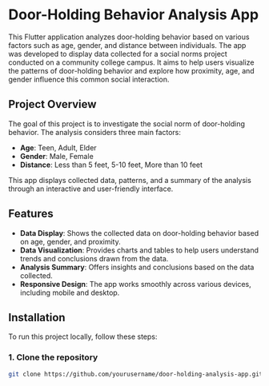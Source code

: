 # Door-Holding Behavior Analysis App

This Flutter application analyzes door-holding behavior based on various factors such as age, gender, and distance between individuals. The app was developed to display data collected for a social norms project conducted on a community college campus. It aims to help users visualize the patterns of door-holding behavior and explore how proximity, age, and gender influence this common social interaction.

## Project Overview

The goal of this project is to investigate the social norm of door-holding behavior. The analysis considers three main factors:
- **Age**: Teen, Adult, Elder
- **Gender**: Male, Female
- **Distance**: Less than 5 feet, 5-10 feet, More than 10 feet

This app displays collected data, patterns, and a summary of the analysis through an interactive and user-friendly interface.

## Features

- **Data Display**: Shows the collected data on door-holding behavior based on age, gender, and proximity.
- **Data Visualization**: Provides charts and tables to help users understand trends and conclusions drawn from the data.
- **Analysis Summary**: Offers insights and conclusions based on the data collected.
- **Responsive Design**: The app works smoothly across various devices, including mobile and desktop.

## Installation

To run this project locally, follow these steps:

### 1. Clone the repository
```bash
git clone https://github.com/yourusername/door-holding-analysis-app.git
